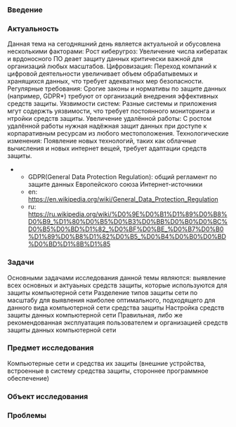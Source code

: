 ### Введение
### Актуальность
Данная тема на сегодняшний день является актуальной и обусовлена несколькими факторами:
Рост киберугроз: Увеличение числа кибератак и врдоносного ПО деает защиту данных критически важной для организаций любых масштабов.
Цифровизация: Переход компаний к цифровой деятельности увеличивает объем обрабатывемых и хранящихся данных, что требует адекватных мер безопасности.
Регулярные требования: Срогие законы и нормативы по защите данных (например, GDPR*) требуют от организаций внедрения эффективных средств защиты.
Уязвимости систем: Разные системы и приложения мгут содержть уязвимости, что требует постоянного мониторинга и нтройки средств защиты.
Увеличение удалённой работы: С ростом удалённой работы нужная надёжная защит данных при доступе к корпаративным ресурсам из любого местоположения.
Технологические изменения: Появление новых технологий, таких как облачные вычисления и новых интернет вещей, требует адаптации средств защиты.
* - GDPR(General Data Protection Regulation): общий регламент по защите данных Европейского союза
  Интернет-источники
  - en: https://en.wikipedia.org/wiki/General_Data_Protection_Regulation
  - ru: https://ru.wikipedia.org/wiki/%D0%9E%D0%B1%D1%89%D0%B8%D0%B9_%D1%80%D0%B5%D0%B3%D0%BB%D0%B0%D0%BC%D0%B5%D0%BD%D1%82_%D0%BF%D0%BE_%D0%B7%D0%B0%D1%89%D0%B8%D1%82%D0%B5_%D0%B4%D0%B0%D0%BD%D0%BD%D1%8B%D1%85
### Задачи
Основными задачами исследования данной темы являются: выявление всех основных и актуаьных средств защиты, которые используются для защиты компьютерной сети
Разделение типов защиты сети по масштабу для выявления наиболее оптимального, подходящего для данного вида компьютерной сети средства защиты
Настройка средств защиты данных компьютерной сети
Правильная, либо же рекомендованная эксплуатация пользователем и организацией средств защиты данных компьютерной сети

### Предмет исследования
Компьютерные сети и средства их защиты (внешние устройства, встроенные в систему средства защиты, стороннее программное обеспечение)
### Объект исследования

### Проблемы
